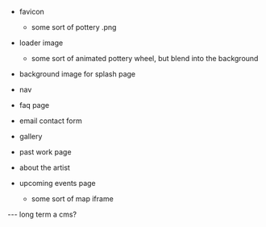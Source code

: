 - favicon
    - some sort of pottery .png

- loader image
    - some sort of animated pottery wheel, but blend into the background

- background image for splash page
- nav
- faq page
- email contact form
- gallery
- past work page
- about the artist
- upcoming events page
    - some sort of map iframe


--- long term
a cms?